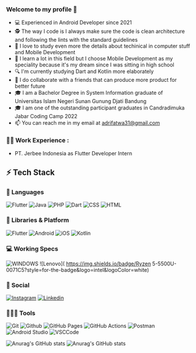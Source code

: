 ### Welcome to my profile 👋


- 💻 Experienced in Android Developer since 2021
- 🕵 The way I code is I always make sure the code is clean architecture and following the lints with the standard guidelines
- 🌱 I love to study even more the details about techinical in computer stuff and Mobile Development
- 🎯 I learn a lot in this field but I choose Mobile Development as my speciality because it's my dream since I was sitting in high school
- 🔍 I'm currently studying Dart and Kotlin more elaborately
- 👯 I do collaborate with a friends that can produce more product for better future
- 🎓 I am a Bachelor Degree in System Information graduate of Universitas Islam Negeri Sunan Gunung Djati Bandung
- 🎓 I am one of the outstanding participant graduates in Candradimuka Jabar Coding Camp 2022
- 📫 You can reach me in my email at adrifatwa31@gmail.com

### 👨‍💻 Work Experience : 
- PT. Jerbee Indonesia as Flutter Developer Intern

## ⚡ Tech Stack

### 🚀 Languages

![Flutter](https://img.shields.io/badge/Flutter-02569B?style=for-the-badge&logo=flutter&logoColor=white)
![Java](https://img.shields.io/badge/Java-ED8B00?style=for-the-badge&logo=java&logoColor=white)
![PHP](https://img.shields.io/badge/PHP-777BB4?style=for-the-badge&logo=php&logoColor=white)
![Dart](https://img.shields.io/badge/Dart-0175C2?style=for-the-badge&logo=dart&logoColor=white)
![CSS](https://img.shields.io/badge/CSS-239120?&style=for-the-badge&logo=css3&logoColor=white)
![HTML](https://img.shields.io/badge/HTML-239120?style=for-the-badge&logo=html5&logoColor=white)


### 🧩 Libraries & Platform

![Flutter](https://img.shields.io/badge/Flutter-02569B?style=for-the-badge&logo=flutter&logoColor=white)
![Android](https://img.shields.io/badge/Android-3DDC84?style=for-the-badge&logo=android&logoColor=white)
![iOS](https://img.shields.io/badge/iOS-000000?style=for-the-badge&logo=ios&logoColor=white)
![Kotlin](https://img.shields.io/badge/Kotlin-000000?style=for-the-badge&logo=ios&logoColor=white)

### 💻 Working Specs

![WINDOWS](https://img.shields.io/badge/Windows-Acer_Aspire-5?style=for-the-badge&logo=windows&logoColor=white)
![Lenovo](	https://img.shields.io/badge/Ryzen 5-5500U-0071C5?style=for-the-badge&logo=intel&logoColor=white)


### 👨 Social

[![Instagram](https://img.shields.io/badge/Instagram-E4405F?style=for-the-badge&logo=instagram&logoColor=white)](https://www.instagram.com/drayayay/?hl=en)
[![Linkedin](https://img.shields.io/badge/LinkedIn-0077B5?style=for-the-badge&logo=linkedin&logoColor=white)](https://www.linkedin.com/in/adri-fatwal-fiqhi-698aa4207/)

### 🧑🏻‍💻 Tools

![Git](https://img.shields.io/badge/Git-F05032?style=for-the-badge&logo=git&logoColor=white)
![Github](https://img.shields.io/badge/GitHub-100000?style=for-the-badge&logo=github&logoColor=white)
![GitHub Pages](https://img.shields.io/badge/GitHub_Pages-100000?style=for-the-badge&logo=github&logoColor=white)
![GitHub Actions](https://img.shields.io/badge/GitHub_Actions-2088FF?style=for-the-badge&logo=github-actions&logoColor=white)
![Postman](https://img.shields.io/badge/Postman-FF6C37?style=for-the-badge&logo=Postman&logoColor=white)
![Android Studio](https://img.shields.io/badge/Android_Studio-3DDC84?style=for-the-badge&logo=android-studio&logoColor=white)
![VSCCode](https://img.shields.io/badge/Visual_Studio_Code-0078D4?style=for-the-badge&logo=visual%20studio%20code&logoColor=white)


![Anurag's GitHub stats](https://github-readme-stats.vercel.app/api?username=AdriF31&theme=blue-green)
![Anurag's GitHub stats](https://github-readme-stats.vercel.app/api/top-langs/?username=AdriF31&theme=blue-green)

